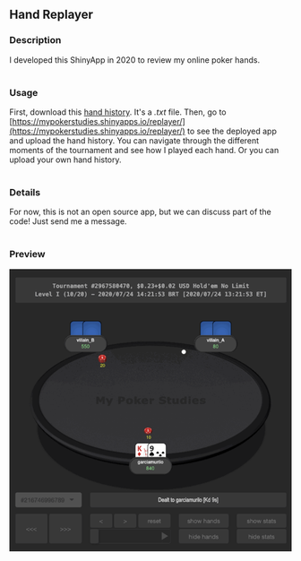 ## Hand Replayer

### Description
I developed this ShinyApp in 2020 to review my online poker hands.  
<br>  
### Usage
First, download this [hand history](https://raw.githubusercontent.com/murilogmamaral/hand_replayer/main/HH20200724%20T2967580470%20No%20Limit%20Hold'em%20US%24%200%2C23%20%2B%20US%24%200%2C02.txt). It's a _.txt_ file. Then, go to [https://mypokerstudies.shinyapps.io/replayer/](https://mypokerstudies.shinyapps.io/replayer/) to see the deployed app and upload the hand history. You can navigate through the different moments of the tournament and see how I played each hand. Or you can upload your own hand history.  
<br>  
### Details  
For now, this is not an open source app, but we can discuss part of the code! Just send me a message.  
<br>
### Preview  
![](hand_example.gif)
